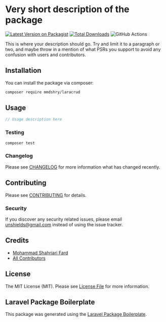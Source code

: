 # Very short description of the package

[![Latest Version on Packagist](https://img.shields.io/packagist/v/mmdshry/laracrud.svg?style=flat-square)](https://packagist.org/packages/mmdshry/laracrud)
[![Total Downloads](https://img.shields.io/packagist/dt/mmdshry/laracrud.svg?style=flat-square)](https://packagist.org/packages/mmdshry/laracrud)
![GitHub Actions](https://github.com/mmdshry/laracrud/actions/workflows/main.yml/badge.svg)

This is where your description should go. Try and limit it to a paragraph or two, and maybe throw in a mention of what PSRs you support to avoid any confusion with users and contributors.

## Installation

You can install the package via composer:

```bash
composer require mmdshry/laracrud
```

## Usage

```php
// Usage description here
```

### Testing

```bash
composer test
```

### Changelog

Please see [CHANGELOG](CHANGELOG.md) for more information what has changed recently.

## Contributing

Please see [CONTRIBUTING](CONTRIBUTING.md) for details.

### Security

If you discover any security related issues, please email unshields@gmail.com instead of using the issue tracker.

## Credits

-   [Mohammad Shahriari Fard](https://github.com/mmdshry)
-   [All Contributors](../../contributors)

## License

The MIT License (MIT). Please see [License File](LICENSE.md) for more information.

## Laravel Package Boilerplate

This package was generated using the [Laravel Package Boilerplate](https://laravelpackageboilerplate.com).
